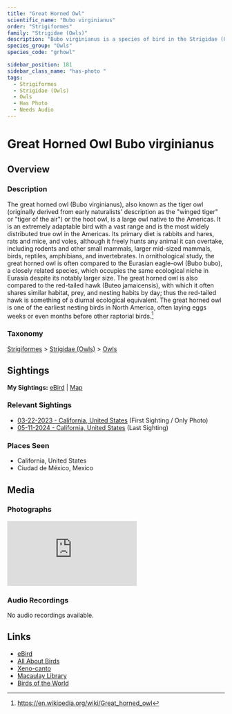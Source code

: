 ```yaml
---
title: "Great Horned Owl"
scientific_name: "Bubo virginianus"
order: "Strigiformes"
family: "Strigidae (Owls)"
description: "Bubo virginianus is a species of bird in the Strigidae (Owls) family. It has been observed 4 times. It has been photographed."
species_group: "Owls"
species_code: "grhowl"

sidebar_position: 181
sidebar_class_name: "has-photo "
tags: 
  - Strigiformes
  - Strigidae (Owls)
  - Owls
  - Has Photo
  - Needs Audio
---
```


# Great Horned Owl <span className='sci_name'>Bubo virginianus</span>

## Overview

### Description
The great horned owl (Bubo virginianus), also known as the tiger owl (originally derived from early naturalists' description as the "winged tiger" or "tiger of the air") or the hoot owl, is a large owl native to the Americas. It is an extremely adaptable bird with a vast range and is the most widely distributed true owl in the Americas. Its primary diet is rabbits and hares, rats and mice, and voles, although it freely hunts any animal it can overtake, including rodents and other small mammals, larger mid-sized mammals, birds, reptiles, amphibians, and invertebrates. 
In ornithological study, the great horned owl is often compared to the Eurasian eagle-owl (Bubo bubo), a closely related species, which occupies the same ecological niche in Eurasia despite its notably larger size. The great horned owl is also compared to the red-tailed hawk (Buteo jamaicensis), with which it often shares similar habitat, prey, and nesting habits by day; thus the red-tailed hawk is something of a diurnal ecological equivalent. The great horned owl is one of the earliest nesting birds in North America, often laying eggs weeks or even months before other raptorial birds.[^1]

[^1]: https://en.wikipedia.org/wiki/Great_horned_owl

### Taxonomy
[Strigiformes](/tags/strigiformes) > [Strigidae (Owls)](/tags/strigidae-owls) > [Owls](/tags/owls)


## Sightings

**My Sightings:** [eBird](https://ebird.org/lifelist?r=world&time=life&spp=grhowl) | [Map](/map?species_code=grhowl)

### Relevant Sightings

* [03-22-2023 - California, United States](https://ebird.org/checklist/S206227433) (First Sighting / Only Photo)
* [05-11-2024 - California, United States](https://ebird.org/checklist/S173585635) (Last Sighting)

### Places Seen

* California, United States
* Ciudad de México, Mexico



## Media
### Photographs
<iframe className="photo_iframe vertical" src="https://macaulaylibrary.org/asset/627869758/embed" frameBorder="0" allowFullScreen></iframe>

### Audio Recordings
No audio recordings available.

## Links
* [eBird](https://ebird.org/species/grhowl) 
* [All About Birds](https://www.allaboutbirds.org/guide/grhowl) 
* [Xeno-canto](https://www.xeno-canto.org/species/bubo-virginianus) 
* [Macaulay Library](https://search.macaulaylibrary.org/catalog?taxonCode=grhowl&sort=rating_rank_desc)
* [Birds of the World](https://birdsoftheworld.org/bow/species/grhowl)
